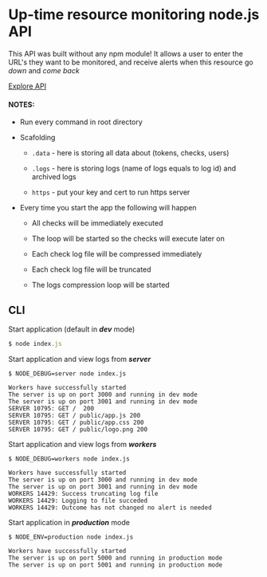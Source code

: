 # Up-time resource monitoring node.js API
This API was built without any npm module!
It allows a user to enter the URL's they want to be monitored, and receive alerts when this resource go _down_ and _come back_

[Explore API](https://web.postman.co/collections/3368587-2e0ee175-4293-4ee9-9847-f455623a685b?workspace=8358da19-19c9-45ba-8d76-2d6bc9d62598)


#### NOTES:
 - Run every command in root directory

 - Scafolding
    - ```.data``` - here is storing all data about (tokens, checks, users)

    - ```.logs``` - here is storing logs (name of logs equals to log id) and archived logs

    - ```https``` - put your key and cert to run https server

 - Every time you start the app the following will happen
    - All checks will be immediately executed

    - The loop will be started so the checks will execute later on

    - Each check log file will be compressed immediately

    - Each check log file will be truncated

    - The logs compression loop will be started
## CLI

Start application (default in ***dev*** mode)
```javascript
$ node index.js
```

Start application and view logs from ***server***
```console
$ NODE_DEBUG=server node index.js

Workers have successfully started
The server is up on port 3000 and running in dev mode
The server is up on port 3001 and running in dev mode
SERVER 10795: GET /  200
SERVER 10795: GET / public/app.js 200
SERVER 10795: GET / public/app.css 200
SERVER 10795: GET / public/logo.png 200
```

Start application and view logs from ***workers***
```console
$ NODE_DEBUG=workers node index.js

Workers have successfully started
The server is up on port 3000 and running in dev mode
The server is up on port 3001 and running in dev mode
WORKERS 14429: Success truncating log file
WORKERS 14429: Logging to file succeded
WORKERS 14429: Outcome has not changed no alert is needed
```

Start application in ***production*** mode
```console
$ NODE_ENV=production node index.js

Workers have successfully started
The server is up on port 5000 and running in production mode
The server is up on port 5001 and running in production mode
```
